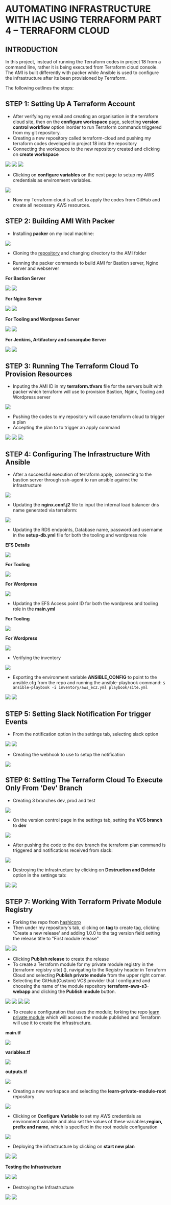 # AUTOMATING INFRASTRUCTURE WITH IAC USING TERRAFORM PART 4 – TERRAFORM CLOUD
## INTRODUCTION
In this project, instead of running the Terraform codes in project 18 from a command line, rather it is being executed from Terraform cloud console. The AMI is built differently with packer while Ansible is used to configure the infrastructure after its been provisioned by Terraform.

The following outlines the steps:

## STEP 1: Setting Up A Terraform Account

- After verifying my email and creating an organisation in the terraform cloud site, then on the **configure workspace** page, selecting **version control workflow** option inorder to run Terraform commands triggered from my git repository.
- Creating a new repository called terraform-cloud and pushing my terraform codes developed in project 18 into the repository
- Connecting the workspace to the new repository created and clicking on **create workspace**

![](https://github.com/somex6/Darey.io-Projects/blob/main/img/project19/10-creating%20a%20workspace.png)
![](https://github.com/somex6/Darey.io-Projects/blob/main/img/project19/10-creating%20workspace-2.png)
![](https://github.com/somex6/Darey.io-Projects/blob/main/img/project19/10-creating%20workspace-3.png)

- Clicking on **configure variables** on the next page to setup my AWS credentials as environment variables.

![](https://github.com/somex6/Darey.io-Projects/blob/main/img/project19/11-creating%20variables.png)

- Now my Terraform cloud is all set to apply the codes from GitHub and create all necessary AWS resources.

## STEP 2: Building AMI With Packer

- Installing **packer** on my local machine:

![](https://github.com/somex6/Darey.io-Projects/blob/main/img/project19/install%20packer.png)

- Cloning the [repository](https://github.com/darey-devops/PBL-project-19.git) and changing directory to the AMI folder

- Running the packer commands to build AMI for Bastion server, Nginx server and webserver

**For Bastion Server**

![](https://github.com/somex6/Darey.io-Projects/blob/main/img/project19/packer%20build%20bastion.png)
![](https://github.com/somex6/Darey.io-Projects/blob/main/img/project19/packer%20build%20bastion-2.png)

**For Nginx Server**

![](https://github.com/somex6/Darey.io-Projects/blob/main/img/project19/packer%20build%20nginx.png)
![](https://github.com/somex6/Darey.io-Projects/blob/main/img/project19/packer%20build%20nginx-2.png)

**For Tooling and Wordpress Server**

![](https://github.com/somex6/Darey.io-Projects/blob/main/img/project19/packer%20build%20web.png)
![](https://github.com/somex6/Darey.io-Projects/blob/main/img/project19/packer%20build%20web-2.png)

**For Jenkins, Artifactory and sonarqube Server**

![](https://github.com/somex6/Darey.io-Projects/blob/main/img/project19/packer%20build%20ubuntu.png)
![](https://github.com/somex6/Darey.io-Projects/blob/main/img/project19/packer%20build%20ubuntu-2.png)

## STEP 3: Running The Terraform Cloud To Provision Resources

- Inputing the AMI ID in my **terraform.tfvars** file for the servers built with packer which terraform will use to provision Bastion, Nginx, Tooling and Wordpress server

![](https://github.com/somex6/Darey.io-Projects/blob/main/img/project19/updating%20ami%20details.png)

- Pushing the codes to my repository will cause terraform cloud to trigger a plan
- Accepting the plan to to trigger an apply command

![](https://github.com/somex6/Darey.io-Projects/blob/main/img/project19/terraform%20apply-1.png)
![](https://github.com/somex6/Darey.io-Projects/blob/main/img/project19/terraform%20apply-2.png)
![](https://github.com/somex6/Darey.io-Projects/blob/main/img/project19/terraform%20apply-3.png)

## STEP 4: Configuring The Infrastructure With Ansible

- After a successful execution of terraform apply, connecting to the bastion server through ssh-agent to run ansible against the infrastructure

![](https://github.com/somex6/Darey.io-Projects/blob/main/img/project19/connecting%20to%20the%20bastion.png)

- Updating the **nginx.conf.j2** file to input the internal load balancer dns name generated via terraform:

![](https://github.com/somex6/Darey.io-Projects/blob/main/img/project19/updating%20nginx%20conf.png)

- Updating the RDS endpoints, Database name, password and username in the **setup-db.yml** file for both the tooling and wordpress role

**EFS Details**

![](https://github.com/somex6/Darey.io-Projects/blob/main/img/project19/efs%20created.png)

**For Tooling**

![](https://github.com/somex6/Darey.io-Projects/blob/main/img/project19/updating%20setup-db%20for%20tooling.png)

**For Wordpress**

![](https://github.com/somex6/Darey.io-Projects/blob/main/img/project19/updating%20setup-db%20for%20wordpress.png)

- Updating the EFS Access point ID for both the wordpress and tooling role in the **main.yml**

**For Tooling**

![](https://github.com/somex6/Darey.io-Projects/blob/main/img/project19/updating%20the%20efs%20point%20of%20tooling.png)

**For Wordpress**

![](https://github.com/somex6/Darey.io-Projects/blob/main/img/project19/updating%20the%20efs%20point%20of%20wordpress.png)

- Verifying the inventory

![](https://github.com/somex6/Darey.io-Projects/blob/main/img/project19/ansible%20inventory%20graph.png)

- Exporting the environment variable **ANSIBLE_CONFIG** to point to the ansible.cfg from the repo and running the ansible-playbook command: `$ ansible-playbook -i inventory/aws_ec2.yml playbook/site.yml`

![](https://github.com/somex6/Darey.io-Projects/blob/main/img/project19/running%20ansible%20playbook.png)
![](https://github.com/somex6/Darey.io-Projects/blob/main/img/project19/running%20ansible%20playbook-2.png)

## STEP 5: Setting Slack Notification For trigger Events

- From the notification option in the settings tab, selecting slack option

![](https://github.com/somex6/Darey.io-Projects/blob/main/img/project19/setting%20up%20slack%20notification-1.png)
![](https://github.com/somex6/Darey.io-Projects/blob/main/img/project19/setting%20up%20slack%20notification-2.png)

- Creating the webhook to use to setup the notification

![](https://github.com/somex6/Darey.io-Projects/blob/main/img/project19/setting%20up%20slack%20notification-3.png)

## STEP 6: Setting The Terraform Cloud To Execute Only From 'Dev' Branch

- Creating 3 branches dev, prod and test 

![](https://github.com/somex6/Darey.io-Projects/blob/main/img/project19/3%20branches%20created.png)

- On the version control page in the settings tab, setting the **VCS branch** to **dev**

![](https://github.com/somex6/Darey.io-Projects/blob/main/img/project19/running%20trigger%20from%20dev%20branch.png)

- After pushing the code to the dev branch the terraform plan command is triggered and notifications received from slack:

![](https://github.com/somex6/Darey.io-Projects/blob/main/img/project19/notifications%20received.png)

- Destroying the infrastructure by clicking on **Destruction and Delete** option in the settings tab:

![](https://github.com/somex6/Darey.io-Projects/blob/main/img/project19/destroying%20the%20infrastructure.png)
![](https://github.com/somex6/Darey.io-Projects/blob/main/img/project19/destroying%20the%20infrastructure-2.png)

## STEP 7: Working With Terraform Private Module Registry

- Forking the repo from [hashicorp](https://github.com/hashicorp/learn-private-module-aws-s3-webapp)
- Then under my repository's tab, clicking on **tag** to create tag, clicking 'Create a new release' and adding 1.0.0 to the tag version field setting the release title to "First module release"

![](https://github.com/somex6/Darey.io-Projects/blob/main/img/project19/creating%20release%20tag.png)
![](https://github.com/somex6/Darey.io-Projects/blob/main/img/project19/creating%20release%20tags-2.png)

- Clicking **Publish release** to create the release
- To create a Terraform module for my private module registry in the [terraform registry site]
(), navigating to the Registry header in Terraform Cloud and selecting **Publish private module** from the upper right corner.
- Selecting the GitHub(Custom) VCS provider that I configured and choosing the name of the module repository **terraform-aws-s3-webapp** and clicking the **Publish module** button.

![](https://github.com/somex6/Darey.io-Projects/blob/main/img/project19/signing%20in%20to%20terraform%20registry.png)
![](https://github.com/somex6/Darey.io-Projects/blob/main/img/project19/publishing%20a%20module.png)
![](https://github.com/somex6/Darey.io-Projects/blob/main/img/project19/creating%20second%20workspace.png)
![](https://github.com/somex6/Darey.io-Projects/blob/main/img/project19/creating%20second%20workspace-2.png)

- To create a configuration that uses the module; forking the repo [learn private module](https://github.com/hashicorp/learn-private-module-root/) which will access the module published and Terraform will use it to create the infrastructure.

**main.tf**

![](https://github.com/somex6/Darey.io-Projects/blob/main/img/project19/main.tf.png)

**variables.tf**

![](https://github.com/somex6/Darey.io-Projects/blob/main/img/project19/variables.tf.png)

**outputs.tf**

![](https://github.com/somex6/Darey.io-Projects/blob/main/img/project19/outputs.tf.png)

- Creating a new workspace and selecting the **learn-private-module-root** repository

![](https://github.com/somex6/Darey.io-Projects/blob/main/img/project19/20-creating%20workspace.png)

- Clicking on **Configure Variable** to set my AWS credentials as environment variable and also set the values of these variables;**region, prefix and name**, which is specified in the root module configuration

![](https://github.com/somex6/Darey.io-Projects/blob/main/img/project19/creating%20variables.png)

- Deploying the infrastructure by clicking on **start new plan**

![](https://github.com/somex6/Darey.io-Projects/blob/main/img/project19/22-running%20the%20terraform%20apply.png)
![](https://github.com/somex6/Darey.io-Projects/blob/main/img/project19/22-running%20the%20terraform%20apply-2.png)

**Testing the Infrastructure**

![](https://github.com/somex6/Darey.io-Projects/blob/main/img/project19/testing%20the%20deployment.png)
![](https://github.com/somex6/Darey.io-Projects/blob/main/img/project19/testing%20the%20deployment-2.png)

- Destroying the Infrastructure

![](https://github.com/somex6/Darey.io-Projects/blob/main/img/project19/23-terraform%20destroy.png)
![](https://github.com/somex6/Darey.io-Projects/blob/main/img/project19/23-terrafrorm%20destroy-2.png)
